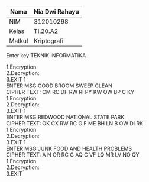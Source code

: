 | Nama          | Nia Dwi Rahayu |
|-------------- | ---------------|
| NIM           | 312010298      |
| Kelas         | TI.20.A2       |
| Matkul        | Kriptografi    |

Enter key TEKNIK INFORMATIKA

 1.Encryption  <br>
 2.Decryption: <br>
 3.EXIT 1 <br>
ENTER MSG:GOOD BROOM SWEEP CLEAN<br>
CIPHER TEXT: CM RC DF RW RI PY KW OW BP  C KY <br>
 1.Encryption <br>
 2.Decryption: <br>
 3.EXIT 1<br>
ENTER MSG:REDWOOD NATIONAL STATE PARK<br>
CIPHER TEXT: OK CX RW RC  G  F ME BH LN B  OW DI RK <br>
 1.Encryption<br>
 2.Decryption:<br>
 3.EXIT 1<br>
ENTER MSG:JUNK FOOD AND HEALTH PROBLEMS<br>
CIPHER TEXT: A   N OR RC G  AQ  C VF LQ MR LV NO QY <br>
 1.Encryption<br>
 2.Decryption:<br>
 3.EXIT<br>